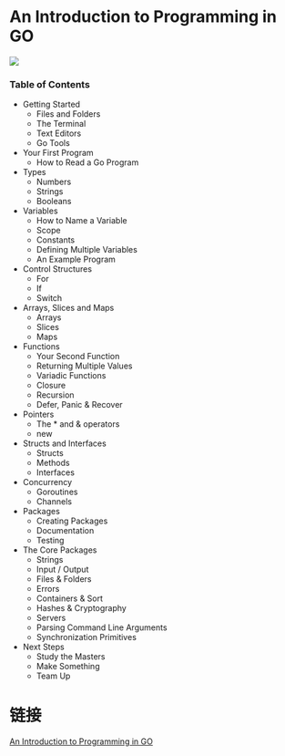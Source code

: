 # An Introduction to Programming in GO

![](https://www.golang-book.com/public/img/intro/cover.0.png)

### Table of Contents
- Getting Started
  - Files and Folders
  - The Terminal
  - Text Editors
  - Go Tools
- Your First Program
  - How to Read a Go Program
- Types
  - Numbers
  - Strings
  - Booleans
- Variables
  - How to Name a Variable
  - Scope
  - Constants
  - Defining Multiple Variables
  - An Example Program
- Control Structures
  - For
  - If
  - Switch
- Arrays, Slices and Maps
  - Arrays
  - Slices
  - Maps
- Functions
  - Your Second Function
  - Returning Multiple Values
  - Variadic Functions
  - Closure
  - Recursion
  - Defer, Panic & Recover
- Pointers
  - The * and & operators
  - new
- Structs and Interfaces
  - Structs
  - Methods
  - Interfaces
- Concurrency
  - Goroutines
  - Channels
- Packages
  - Creating Packages
  - Documentation
  - Testing
- The Core Packages
  - Strings
  - Input / Output
  - Files & Folders
  - Errors
  - Containers & Sort
  - Hashes & Cryptography
  - Servers
  - Parsing Command Line Arguments
  - Synchronization Primitives
- Next Steps
  - Study the Masters
  - Make Something
  - Team Up

# 链接
[An Introduction to Programming in GO](https://www.golang-book.com/books/intro)
